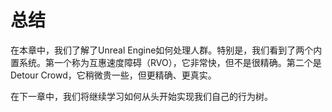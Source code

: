 # 总结

在本章中，我们了解了Unreal Engine如何处理人群。特别是，我们看到了两个内置系统。第一个称为互惠速度障碍（RVO），它非常快，但不是很精确。第二个是Detour Crowd，它稍微贵一些，但更精确、更真实。

在下一章中，我们将继续学习如何从头开始实现我们自己的行为树。
